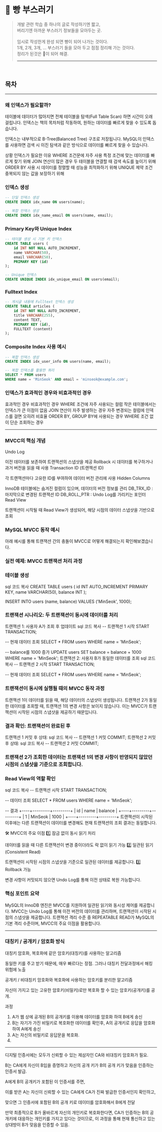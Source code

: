# 🍞 빵 부스러기
>개발 관련 학습 중 하나의 글로 작성하기엔 짧고, <br/>
>버리기엔 아까운 부스러기 정보들을 모아두는 곳. <br/> <br/>
>임시로 작성한게 완성 되면 빵이 되어 나가는 것이다. <br/> 
>1개, 2개, 3개, ... 부스러기 들을 모아 두고 점점 정리해 가는 것이다. <br/>
>정리가 된것은 🍞이 되어 해결.
> ***



<br/>

## 목차


---


### 왜 인덱스가 필요할까?
테이블에 데이터가 많아지면 전체 테이블을 탐색(Full Table Scan) 하면 시간이 오래 걸립니다.
인덱스는 책의 목차처럼 작동하여, 원하는 데이터를 빠르게 찾을 수 있도록 돕습니다.

인덱스는 내부적으로 B-Tree(Balanced Tree) 구조로 저장됩니다.
MySQL이 인덱스를 사용하면 검색 시 이진 탐색과 같은 방식으로 데이터를 빠르게 찾을 수 있습니다.

상황	인덱스가 필요한 이유
WHERE 조건문에 자주 사용	특정 조건에 맞는 데이터를 빠르게 찾기 위해
JOIN 연산이 많은 경우	두 테이블을 연결할 때 검색 속도를 높이기 위해
ORDER BY 사용 시	데이터를 정렬할 때 성능을 최적화하기 위해
UNIQUE 제약 조건	중복되지 않는 값을 보장하기 위해

### 인덱스 생성

```sql
-- 단일 인덱스 생성
CREATE INDEX idx_name ON users(name);

-- 복합 인덱스 생성
CREATE INDEX idx_name_email ON users(name, email);
```

### Primary Key와 Unique Index

```sql
-- 테이블 생성 시 기본 키 인덱스
CREATE TABLE users (
    id INT NOT NULL AUTO_INCREMENT,
    name VARCHAR(50),
    email VARCHAR(50),
    PRIMARY KEY (id)
);

-- Unique 인덱스
CREATE UNIQUE INDEX idx_unique_email ON users(email);
```

### Fulltext Index

```sql
-- 게시글 내용에 Fulltext 인덱스 생성
CREATE TABLE articles (
    id INT NOT NULL AUTO_INCREMENT,
    title VARCHAR(255),
    content TEXT,
    PRIMARY KEY (id),
    FULLTEXT (content)
);
```

### Composite Index 사용 예시

```sql
-- 복합 인덱스 생성
CREATE INDEX idx_user_info ON users(name, email);

-- 복합 인덱스를 활용한 쿼리
SELECT * FROM users
WHERE name = 'MinSeok' AND email = 'minseok@example.com';
```

### 인덱스가 효과적인 경우와 비효과적인 경우

효과적인 경우	비효과적인 경우
WHERE 조건에 자주 사용되는 컬럼	작은 테이블에서는 인덱스가 큰 이점이 없음
JOIN 연산이 자주 발생하는 경우	자주 변경되는 컬럼에 인덱스를 걸면 오히려 비효율
ORDER BY, GROUP BY에 사용되는 경우	WHERE 조건 없이 단순 조회하는 경우

---



### MVCC의 핵심 개념
Undo Log

이전 데이터를 보존하여 트랜잭션의 스냅샷을 제공
Rollback 시 데이터를 복구하거나 과거 버전을 읽을 때 사용
Transaction ID (트랜잭션 ID)

각 트랜잭션마다 고유한 ID를 부여하여 데이터 버전 관리에 사용
Hidden Columns

InnoDB 테이블에는 숨겨진 컬럼이 있으며, 데이터의 버전 정보를 관리
DB_TRX_ID : 마지막으로 변경된 트랜잭션 ID
DB_ROLL_PTR : Undo Log를 가리키는 포인터
Read View

트랜잭션이 시작될 때 Read View가 생성되어, 해당 시점의 데이터 스냅샷을 기반으로 조회

### MySQL MVCC 동작 예시
아래 예시를 통해 트랜잭션 간의 충돌이 MVCC로 어떻게 해결되는지 확인해보겠습니다.

### 실전 예제: MVCC 트랜잭션 처리 과정

### 테이블 생성
sql
코드 복사
CREATE TABLE users (
    id INT AUTO_INCREMENT PRIMARY KEY,
    name VARCHAR(50),
    balance INT
);

INSERT INTO users (name, balance) VALUES ('MinSeok', 1000);


### 트랜잭션 시나리오: 두 트랜잭션이 동시에 데이터를 처리
트랜잭션 1: 사용자 A가 조회 후 업데이트
sql
코드 복사
-- 트랜잭션 1 시작
START TRANSACTION;

-- 현재 데이터 조회
SELECT * FROM users WHERE name = 'MinSeok';

-- balance를 1000 증가
UPDATE users SET balance = balance + 1000 WHERE name = 'MinSeok';
트랜잭션 2: 사용자 B가 동일한 데이터를 조회
sql
코드 복사
-- 트랜잭션 2 시작
START TRANSACTION;

-- 현재 데이터 조회
SELECT * FROM users WHERE name = 'MinSeok';

### 트랜잭션이 동시에 실행될 때의 MVCC 동작 과정

트랜잭션 1이 데이터를 읽을 때, 해당 데이터의 스냅샷이 생성됩니다.
트랜잭션 2가 동일한 데이터를 조회할 때, 트랜잭션 1의 변경 사항은 보이지 않습니다.
이는 MVCC가 트랜잭션이 시작된 시점의 스냅샷을 제공하기 때문입니다.

### 결과 확인: 트랜잭션이 완료된 후

트랜잭션 1 커밋 후 상태:
sql
코드 복사
-- 트랜잭션 1 커밋
COMMIT;
트랜잭션 2 커밋 후 상태:
sql
코드 복사
-- 트랜잭션 2 커밋
COMMIT;

### 트랜잭션 2가 조회한 데이터는 트랜잭션 1의 변경 사항이 반영되지 않았던 시점의 스냅샷을 기준으로 조회합니다.

### Read View의 역할 확인
sql
코드 복사
-- 트랜잭션 시작
START TRANSACTION;

-- 데이터 조회
SELECT * FROM users WHERE name = 'MinSeok';

-- 결과
+----+---------+---------+
| id | name    | balance |
+----+---------+---------+
|  1 | MinSeok | 1000    |
+----+---------+---------+
트랜잭션이 시작된 이후에는 다른 트랜잭션이 데이터를 변경해도 현재 트랜잭션의 조회 결과는 동일합니다.

🛠 MVCC의 주요 이점
1️⃣ 잠금 없이 동시 읽기 처리

데이터를 읽을 때 다른 트랜잭션이 변경 중이더라도 락 없이 읽기 가능
2️⃣ 일관된 읽기(Consistent Read)

트랜잭션이 시작된 시점의 스냅샷을 기준으로 일관된 데이터를 제공합니다.
3️⃣ Rollback 가능

변경 사항이 커밋되지 않으면 Undo Log를 통해 이전 상태로 복원 가능합니다.

### 핵심 포인트 요약
MySQL의 InnoDB 엔진은 MVCC를 지원하여 일관된 읽기와 동시성 제어를 제공합니다.
MVCC는 Undo Log를 통해 이전 버전의 데이터를 관리하며, 트랜잭션이 시작된 시점의 스냅샷을 제공합니다.
트랜잭션 격리 수준 중 REPEATABLE READ가 MySQL의 기본 격리 수준이며, MVCC의 주요 이점을 활용합니다.

---

### 대칭키 / 공개키 / 암호화 방식

대칭키
암호화, 복호화에 같은 암호키(대칭키)를 사용하는 알고리즘

동일한 키를 주고 받기 때문에, 매우 빠르다는 장점.
그러나 대칭키 전달과정에서 해킹 위험에 노출

공개키 / 비대칭키
암호화와 복호화에 사용하는 암호키를 분리한 알고리즘

자신이 가지고 있는 고유한 암호키(비밀키)로만 복호화 할 수 있는 암호키(공개키)를 공개.

과정
1. A가 웹 상에 공개된 B의 공개키를 이용해 데이터를 암호화 하여 B에게 송신
2. B는 자기가 가진 비밀키로 복호화한 데이터를 확인후, A의 공개키로 응답을 암호화 하여 A에게 송신
3. A는 자신의 비밀키로 응답문을 복호화.
4. 

---

디지털 인증서에는 모두가 신뢰할 수 있는 제삼자인 CA와 비대칭키 암호화가 필요.

B는 CA에게 자신이 B임을 증명하고 자신의 공개 키가 B의 공개 키가 맞음을 인증하는 인증서 발급.

A에게 B의 공개키가 포함된 이 인증서를 주면,

이를 받은 A는 자신이 신뢰할 수 있는 CA에게 CA가 진짜 발급한 인증서인지 확인하고,

맞으면 그 인증서에 포함된 B의 공개 키로 데이터를 암호화해서 B에게 전달

만약 최종적으로 B가 올바르게 자신의 개인키로 복호화한다면, CA가 인증하는 B의 공개키에 대응하는 개인키를 가지고 있다는 것이므로, 이 과정을 통해 현재 통신하고 있는 상대방이 B가 맞음을 인증할 수 있음.
